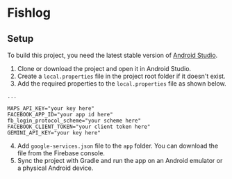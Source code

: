 # Fishlog

## Setup
To build this project, you need the latest stable version of [Android Studio](https://developer.android.com/studio).

1. Clone or download the project and open it in Android Studio.
2. Create a `local.properties` file in the project root folder if it doesn't exist.
3. Add the required properties to the `local.properties` file as shown below.

```android
...

MAPS_API_KEY="your key here"
FACEBOOK_APP_ID="your app id here"
fb_login_protocol_scheme="your scheme here"
FACEBOOK_CLIENT_TOKEN="your client token here"
GEMINI_API_KEY="your key here"
```
4. Add `google-services.json` file to the `app` folder. You can download the file from the Firebase console.
5. Sync the project with Gradle and run the app on an Android emulator or a physical Android device.